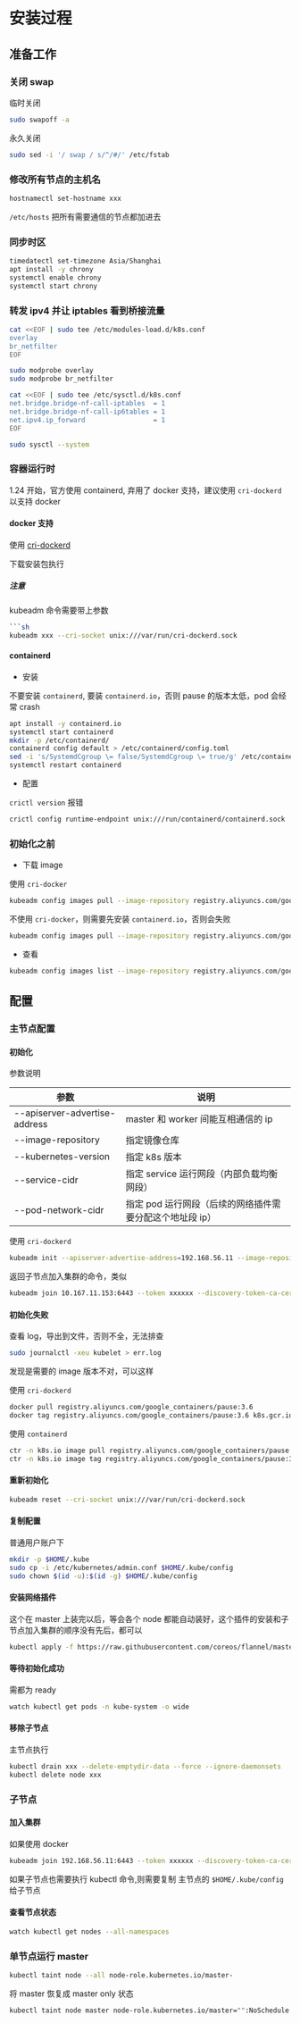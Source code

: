 # 安装过程

## 准备工作

### 关闭 swap

临时关闭

```bash
sudo swapoff -a
```

永久关闭

```bash
sudo sed -i '/ swap / s/^/#/' /etc/fstab
```

### 修改所有节点的主机名

```sh
hostnamectl set-hostname xxx
```

`/etc/hosts` 把所有需要通信的节点都加进去

### 同步时区

```sh
timedatectl set-timezone Asia/Shanghai
apt install -y chrony
systemctl enable chrony
systemctl start chrony
```

### 转发 ipv4 并让 iptables 看到桥接流量

```sh
cat <<EOF | sudo tee /etc/modules-load.d/k8s.conf
overlay
br_netfilter
EOF

sudo modprobe overlay
sudo modprobe br_netfilter

cat <<EOF | sudo tee /etc/sysctl.d/k8s.conf
net.bridge.bridge-nf-call-iptables  = 1
net.bridge.bridge-nf-call-ip6tables = 1
net.ipv4.ip_forward                 = 1
EOF

sudo sysctl --system
```

### 容器运行时

1.24 开始，官方使用 containerd, 弃用了 docker 支持，建议使用 `cri-dockerd` 以支持 docker

#### docker 支持

使用 [cri-dockerd](https://github.com/Mirantis/cri-dockerd)

下载安装包执行

##### 注意

kubeadm 命令需要带上参数

````sh
```sh
kubeadm xxx --cri-socket unix:///var/run/cri-dockerd.sock
````

#### containerd

- 安装

不要安装 `containerd`, 要装 `containerd.io`，否则 pause 的版本太低，pod 会经常 crash

```sh
apt install -y containerd.io
systemctl start containerd
mkdir -p /etc/containerd/
containerd config default > /etc/containerd/config.toml
sed -i 's/SystemdCgroup \= false/SystemdCgroup \= true/g' /etc/containerd/config.toml
systemctl restart containerd
```

- 配置

`crictl version` 报错

```sh
crictl config runtime-endpoint unix:///run/containerd/containerd.sock
```

### 初始化之前

- 下载 image

使用 `cri-docker`

```sh
kubeadm config images pull --image-repository registry.aliyuncs.com/google_containers --kubernetes-version v1.24.3 --cri-socket unix:///var/run/cri-dockerd.sock
```

不使用 `cri-docker`，则需要先安装 `containerd.io`，否则会失败

```sh
kubeadm config images pull --image-repository registry.aliyuncs.com/google_containers --kubernetes-version v1.24.3
```

- 查看

```sh
kubeadm config images list --image-repository registry.aliyuncs.com/google_containers --kubernetes-version v1.24.3
```

## 配置

### 主节点配置

#### 初始化

参数说明

| 参数                          | 说明                                                     |
| ----------------------------- | -------------------------------------------------------- |
| --apiserver-advertise-address | master 和 worker 间能互相通信的 ip                       |
| --image-repository            | 指定镜像仓库                                             |
| --kubernetes-version          | 指定 k8s 版本                                            |
| --service-cidr                | 指定 service 运行网段（内部负载均衡网段）                |
| --pod-network-cidr            | 指定 pod 运行网段（后续的网络插件需要分配这个地址段 ip） |

使用 `cri-dockerd`

```sh
kubeadm init --apiserver-advertise-address=192.168.56.11 --image-repository registry.aliyuncs.com/google_containers --service-cidr=10.96.0.0/16 --pod-network-cidr=10.244.0.0/16 --ignore-preflight-errors=all --kubernetes-version v1.24.3 --cri-socket unix:///var/run/cri-dockerd.sock
```

返回子节点加入集群的命令，类似

```bash
kubeadm join 10.167.11.153:6443 --token xxxxxx --discovery-token-ca-cert-hash sha256:yyyyy
```

#### 初始化失败

查看 log，导出到文件，否则不全，无法排查

```sh
sudo journalctl -xeu kubelet > err.log
```

发现是需要的 image 版本不对，可以这样

使用 `cri-dockerd`

```sh
docker pull registry.aliyuncs.com/google_containers/pause:3.6
docker tag registry.aliyuncs.com/google_containers/pause:3.6 k8s.gcr.io/pause:3.6
```

使用 `containerd`

```sh
ctr -n k8s.io image pull registry.aliyuncs.com/google_containers/pause:3.6
ctr -n k8s.io image tag registry.aliyuncs.com/google_containers/pause:3.6 k8s.gcr.io/pause:3.6
```

#### 重新初始化

```sh
kubeadm reset --cri-socket unix:///var/run/cri-dockerd.sock
```

#### 复制配置

普通用户账户下

```bash
mkdir -p $HOME/.kube
sudo cp -i /etc/kubernetes/admin.conf $HOME/.kube/config
sudo chown $(id -u):$(id -g) $HOME/.kube/config
```

#### 安装网络插件

这个在 master 上装完以后，等会各个 node 都能自动装好，这个插件的安装和子节点加入集群的顺序没有先后，都可以

```bash
kubectl apply -f https://raw.githubusercontent.com/coreos/flannel/master/Documentation/kube-flannel.yml
```

#### 等待初始化成功

需都为 ready

```bash
watch kubectl get pods -n kube-system -o wide
```

#### 移除子节点

主节点执行

```bash
kubectl drain xxx --delete-emptydir-data --force --ignore-daemonsets
kubectl delete node xxx
```

### 子节点

#### 加入集群

如果使用 docker

```bash
kubeadm join 192.168.56.11:6443 --token xxxxxx --discovery-token-ca-cert-hash sha256:yyyyy --cri-socket unix:///var/run/cri-dockerd.sock
```

如果子节点也需要执行 kubectl 命令,则需要复制 主节点的 `$HOME/.kube/config` 给子节点

#### 查看节点状态

```bash
watch kubectl get nodes --all-namespaces
```

### 单节点运行 master

```bash
kubectl taint node --all node-role.kubernetes.io/master-
```

将 master 恢复成 master only 状态

```bash
kubectl taint node master node-role.kubernetes.io/master="":NoSchedule
```
